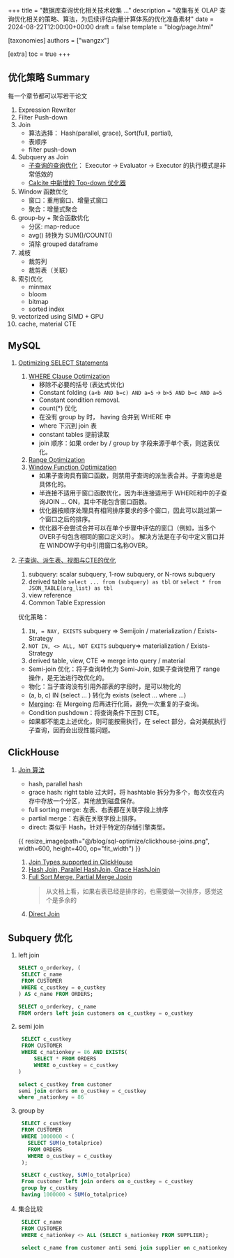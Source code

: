 +++
title = "数据库查询优化相关技术收集 ..."
description = "收集有关 OLAP 查询优化相关的策略、算法，为后续评估向量计算体系的优化准备素材"
date = 2024-08-22T12:00:00+00:00
draft = false
template = "blog/page.html"

[taxonomies]
authors = ["wangzx"]

[extra]
toc = true
+++

## 优化策略 Summary
每一个章节都可以写若干论文
1. Expression Rewriter
2. Filter Push-down
3. Join 
   - 算法选择： Hash(parallel, grace), Sort(full, partial), 
   - 表顺序
   - filter push-down
4. Subquery as Join
   - [子查询的查询优化](https://ericfu.me/subquery-optimization/)： Executor -> Evaluator -> Executor 的执行模式是非常低效的
   - [Calcite 中新增的 Top-down 优化器](https://ericfu.me/calcite-top-down-planner)
5. Window 函数优化
   - 窗口：重用窗口、增量式窗口
   - 聚合：增量式聚合
6. group-by + 聚合函数优化
   - 分区: map-reduce
   - avg() 转换为 SUM()/COUNT()
   - 消除 grouped dataframe
7. 减枝
   - 裁剪列
   - 裁剪表（关联）
8. 索引优化
   - minmax 
   - bloom
   - bitmap
   - sorted index
9. vectorized using SIMD + GPU
10. cache, material CTE

## MySQL

1. [Optimizing SELECT Statements](https://dev.mysql.com/doc/refman/8.0/en/select-optimization.html)
   1. [WHERE Clause Optimization](https://dev.mysql.com/doc/refman/8.0/en/where-optimization.html)
      - 移除不必要的括号 (表达式优化)
      - Constant folding `(a<b AND b=c) AND a=5` -> `b>5 AND b=c AND a=5`
      - Constant condition removal. 
      - count(*) 优化
      - 在没有 group by 时， having 合并到 WHERE 中
      - where 下沉到 join 表
      - constant tables 提前读取
      - join 顺序：如果 order by / group by 字段来源于单个表，则这表优化。
   2. [Range Optimization](https://dev.mysql.com/doc/refman/8.0/en/range-optimization.html)
   3. [Window Function Optimization](https://dev.mysql.com/doc/refman/8.0/en/window-function-optimization.html)
      - 如果子查询具有窗口函数，则禁用子查询的派生表合并。子查询总是具体化的。
      - 半连接不适用于窗口函数优化，因为半连接适用于 WHERE和中的子查询JOIN ... ON，其中不能包含窗口函数。
      - 优化器按顺序处理具有相同排序要求的多个窗口，因此可以跳过第一个窗口之后的排序。
      - 优化器不会尝试合并可以在单个步骤中评估的窗口（例如，当多个 OVER子句包含相同的窗口定义时）。
        解决方法是在子句中定义窗口并在 WINDOW子句中引用窗口名称OVER。
2. [子查询、派生表、视图与CTE的优化](https://dev.mysql.com/doc/refman/8.0/en/subquery-optimization.html)
   1. subquery: scalar subquery, 1-row subquery, or N-rows subquery
   2. derived table `select ... from (subquery) as tbl` or `select * from JSON_TABLE(arg_list) as tbl`
   3. view reference
   4. Common Table Expression
   
   优化策略：
   1. `IN, = NAY, EXISTS` subquery => Semijoin / materialization / Exists-Strategy
   2. `NOT IN, <> ALL, NOT EXITS` subquery=>  materialization / Exists-Strategy
   3. derived table, view, CTE => merge into query / material  
   
   - Semi-join 优化：将子查询转化为 Semi-Join, 如果子查询使用了 range 操作，是无法进行改优化的。
   - 物化：当子查询没有引用外部表的字段时，是可以物化的
   - (a, b, c) IN (select ... ) 转化为 exists (select ... where ...) 
   - [Merging](https://dev.mysql.com/doc/refman/8.0/en/derived-table-optimization.html): 在 Mergeing 后再进行化简，避免一次重复的子查询。
   - Condition pushdown：将查询条件下压到 CTE。
   - 如果都不能走上述优化，则可能按需执行，在 select 部分，会对美航执行子查询，因而会出现性能问题。


## ClickHouse

1. [Join 算法](https://clickhouse.com/docs/en/guides/joining-tables#optimizing-join-performance)
   - hash, parallel hash
   - grace hash: right table 过大时，将 hashtable 拆分为多个，每次仅在内存中存放一个分区，其他放到磁盘保存。
   - full sorting merge: 左表、右表都在关联字段上排序
   - partial merge：右表在关联字段上排序。
   - direct: 类似于 Hash，针对于特定的存储引擎类型。
   
   {{ resize_image(path="@/blog/sql-optimize/clickhouse-joins.png", width=600, height=400, op="fit_width") }}
   
   1. [Join Types supported in ClickHouse](https://clickhouse.com/blog/clickhouse-fully-supports-joins-part1)
   2. [Hash Join, Parallel HashJoin, Grace HashJoin](https://clickhouse.com/blog/clickhouse-fully-supports-joins-hash-joins-part2)
   3. [Full Sort Merge, Partial Merge Jooin](https://clickhouse.com/blog/clickhouse-fully-supports-joins-full-sort-partial-merge-part3)
      > 从文档上看，如果右表已经是排序的，也需要做一次排序，感觉这个是多余的
   4. [Direct Join](https://clickhouse.com/blog/clickhouse-fully-supports-joins-direct-join-part4)

## Subquery 优化

1. left join
   ```sql 
   SELECT o_orderkey, (
    SELECT c_name
    FROM CUSTOMER
    WHERE c_custkey = o_custkey
   ) AS c_name FROM ORDERS;

   SELECT o_orderkey, c_name
   FROM orders left join customers on c_custkey = o_custkey
   ```
2. semi join
   ```sql
    SELECT c_custkey
    FROM CUSTOMER
    WHERE c_nationkey = 86 AND EXISTS(
        SELECT * FROM ORDERS
        WHERE o_custkey = c_custkey
   )
   
   select c_custkey from customer 
   semi join orders on o_custkey = c_custkey 
   where _nationkey = 86
   ```
3. group by
   ```sql
    SELECT c_custkey
    FROM CUSTOMER
    WHERE 1000000 < (
      SELECT SUM(o_totalprice)
      FROM ORDERS
      WHERE o_custkey = c_custkey
    );
   
    SELECT c_custkey, SUM(o_totalprice)
    From customer left join orders on o_custkey = c_custkey
    group by c_custkey
    having 1000000 < SUM(o_totalprice)
   ```
   
4. 集合比较
   ```sql
    SELECT c_name
    FROM CUSTOMER
    WHERE c_nationkey <> ALL (SELECT s_nationkey FROM SUPPLIER);
   
    select c_name from customer anti semi join supplier on c_nationkey = s_nationkey;
   
   ```